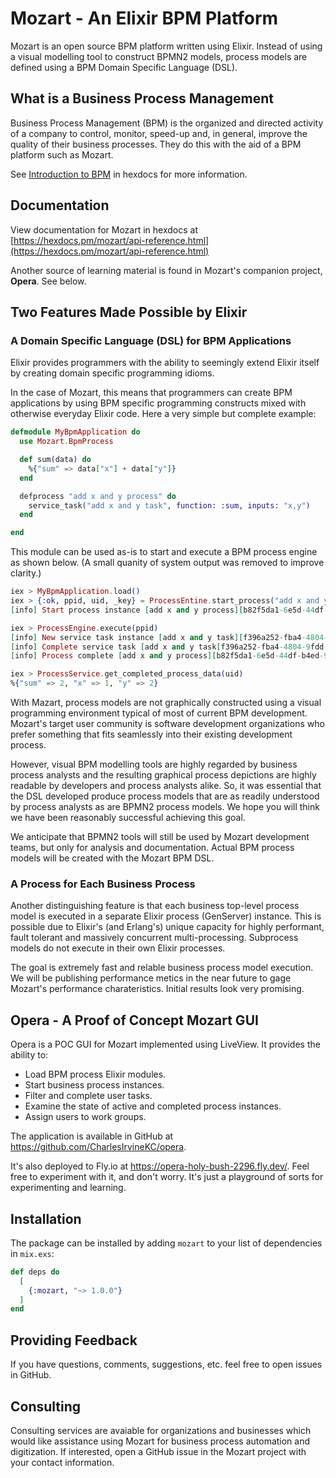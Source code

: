 # Mozart - An Elixir BPM Platform

Mozart is an open source BPM platform written using Elixir. Instead of using a visual modelling tool to construct BPMN2 models, process models are defined using a BPM Domain Specific Language (DSL). 

## What is a Business Process Management

Business Process Management (BPM) is the organized and directed activity of a company to control, monitor, speed-up and, in general, improve the quality of their business processes. They do this with the aid of a BPM platform such as Mozart.

See [Introduction to BPM](https://hexdocs.pm/mozart/intro_bpm.html) in hexdocs for more information.

## Documentation

View documentation for Mozart in hexdocs at [https://hexdocs.pm/mozart/api-reference.html](https://hexdocs.pm/mozart/api-reference.html)

Another source of learning material is found in Mozart's companion project, **Opera**. See below.

## Two Features Made Possible by Elixir

### A Domain Specific Language (DSL) for BPM Applications

Elixir provides programmers with the ability to seemingly extend Elixir itself by creating domain specific programming idioms. 

In the case of Mozart, this means that programmers can create BPM applications by using BPM specific programming constructs mixed with otherwise everyday Elixir code. Here a very simple but complete example:

```elixir
defmodule MyBpmApplication do
  use Mozart.BpmProcess

  def sum(data) do
    %{"sum" => data["x"] + data["y"]}
  end

  defprocess "add x and y process" do
    service_task("add x and y task", function: :sum, inputs: "x,y")
  end

end
```

This module can be used as-is to start and execute a BPM process engine as shown below. (A small quanity of system output was removed to improve clarity.)

```elixir
iex > MyBpmApplication.load()
iex > {:ok, ppid, uid, _key} = ProcessEntine.start_process("add x and y process", %{"x" => 1, "y" => 2})
[info] Start process instance [add x and y process][b82f5da1-6e5d-44df-b4ed-9064b877e484]

iex > ProcessEngine.execute(ppid)
[info] New service task instance [add x and y task][f396a252-fba4-4804-9fdd-360a6c24ed54]
[info] Complete service task [add x and y task[f396a252-fba4-4804-9fdd-360a6c24ed54]
[info] Process complete [add x and y process][b82f5da1-6e5d-44df-b4ed-9064b877e484]

iex > ProcessService.get_completed_process_data(uid)
%{"sum" => 2, "x" => 1, "y" => 2}
```

With Mazart, process models are not graphically constructed using a visual programming environment typical of most of current BPM development. Mozart's target user community is software development organizations who prefer something that fits seamlessly into their existing development process.

However, visual BPM modelling tools are highly regarded by business process analysts and the resulting graphical process depictions are highly readable by developers and process analysts alike. So, it was essential that the DSL developed produce process models that are as readily understood by process analysts as are BPMN2 process models. We hope you will think we have been reasonably successful achieving this goal.

We anticipate that BPMN2 tools will still be used by Mozart development teams, but only for analysis and documentation. Actual BPM process models will be created with the Mozart BPM DSL.

### A Process for Each Business Process

Another distinguishing feature is that each business top-level process model is executed in a separate Elixir process (GenServer) instance. This is possible due to Elixir's (and Erlang's) unique capacity for highly performant, fault tolerant and massively concurrent multi-processing. Subprocess models do not execute in their own Elixir processes. 

The goal is extremely fast and relable business process model execution. We will be publishing performance metics in the near future to gage Mozart's performance charateristics. Initial results look very promising.

## Opera - A Proof of Concept Mozart GUI

Opera is a POC GUI for Mozart implemented using LiveView. It provides the ability to:

* Load BPM process Elixir modules.
* Start business process instances.
* Filter and complete user tasks.
* Examine the state of active and completed process instances.
* Assign users to work groups.

The application is available in GitHub at https://github.com/CharlesIrvineKC/opera.

It's also deployed to Fly.io at https://opera-holy-bush-2296.fly.dev/. Feel free to experiment with it, and don't worry. It's just a playground of sorts for experimenting and learning.

## Installation

The package can be installed
by adding `mozart` to your list of dependencies in `mix.exs`:

```elixir
def deps do
  [
    {:mozart, "~> 1.0.0"}
  ]
end
```

## Providing Feedback

If you have questions, comments, suggestions, etc. feel free to open issues in GitHub.

## Consulting

Consulting services are avaiable for organizations and businesses which would like assistance using Mozart for business process automation and digitization. If interested, open a GitHub issue in the Mozart project with your contact information.


